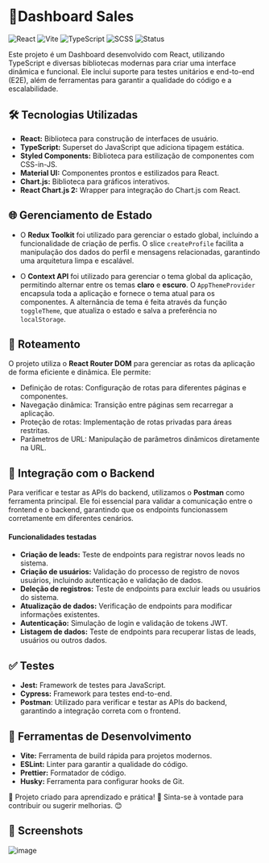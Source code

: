 # 🚀Dashboard Sales

![React](https://img.shields.io/badge/React-20232A?style=for-the-badge&logo=react&logoColor=61DAFB)
![Vite](https://img.shields.io/badge/Vite-646CFF?style=for-the-badge&logo=vite&logoColor=FFD62E)
![TypeScript](https://img.shields.io/badge/TypeScript-007ACC?style=for-the-badge&logo=typescript&logoColor=white)
![SCSS](https://img.shields.io/badge/SCSS-CC6699?style=for-the-badge&logo=sass&logoColor=white)
![Status](https://img.shields.io/badge/Status-Finalizado-brightgreen?style=for-the-badge)

Este projeto é um Dashboard desenvolvido com React, utilizando TypeScript e diversas bibliotecas modernas para criar uma interface dinâmica e funcional. Ele inclui suporte para testes unitários e end-to-end (E2E), além de ferramentas para garantir a qualidade do código e a escalabilidade.

## 🛠️ Tecnologias Utilizadas

- **React:** Biblioteca para construção de interfaces de usuário.
- **TypeScript:** Superset do JavaScript que adiciona tipagem estática.
- **Styled Components:** Biblioteca para estilização de componentes com CSS-in-JS.
- **Material UI:** Componentes prontos e estilizados para React.
- **Chart.js:** Biblioteca para gráficos interativos.
- **React Chart.js 2:** Wrapper para integração do Chart.js com React.

## 🌐 Gerenciamento de Estado

- O **Redux Toolkit** foi utilizado para gerenciar o estado global, incluindo a funcionalidade de criação de perfis. O slice `createProfile` facilita a manipulação dos dados do perfil e mensagens relacionadas, garantindo uma arquitetura limpa e escalável.

- O **Context API** foi utilizado para gerenciar o tema global da aplicação, permitindo alternar entre os temas **claro** e **escuro**. O `AppThemeProvider` encapsula toda a aplicação e fornece o tema atual para os componentes. A alternância de tema é feita através da função `toggleTheme`, que atualiza o estado e salva a preferência no `localStorage`.

## 🧭 Roteamento

O projeto utiliza o **React Router DOM** para gerenciar as rotas da aplicação de forma eficiente e dinâmica. Ele permite:

- Definição de rotas: Configuração de rotas para diferentes páginas e componentes.
- Navegação dinâmica: Transição entre páginas sem recarregar a aplicação.
- Proteção de rotas: Implementação de rotas privadas para áreas restritas.
- Parâmetros de URL: Manipulação de parâmetros dinâmicos diretamente na URL.

## 🔗 Integração com o Backend

Para verificar e testar as APIs do backend, utilizamos o **Postman** como ferramenta principal. Ele foi essencial para validar a comunicação entre o frontend e o backend, garantindo que os endpoints funcionassem corretamente em diferentes cenários.

#### Funcionalidades testadas

- **Criação de leads:** Teste de endpoints para registrar novos leads no sistema.
- **Criação de usuários:** Validação do processo de registro de novos usuários, incluindo autenticação e validação de dados.
- **Deleção de registros:** Teste de endpoints para excluir leads ou usuários do sistema.
- **Atualização de dados:** Verificação de endpoints para modificar informações existentes.
- **Autenticação:** Simulação de login e validação de tokens JWT.
- **Listagem de dados:** Teste de endpoints para recuperar listas de leads, usuários ou outros dados.

## ✅ Testes

- **Jest:** Framework de testes para JavaScript.
- **Cypress:** Framework para testes end-to-end.
- **Postman**: Utilizado para verificar e testar as APIs do backend, garantindo a integração correta com o frontend.

## 🧰 Ferramentas de Desenvolvimento

- **Vite:** Ferramenta de build rápida para projetos modernos.
- **ESLint:** Linter para garantir a qualidade do código.
- **Prettier:** Formatador de código.
- **Husky:** Ferramenta para configurar hooks de Git.

🔹 Projeto criado para aprendizado e prática! 🚀 Sinta-se à vontade para contribuir ou sugerir melhorias. 😊

## 📸 Screenshots

![image](https://github.com/user-attachments/assets/109d63b8-d184-4a94-8c83-8bb52b655de8)


